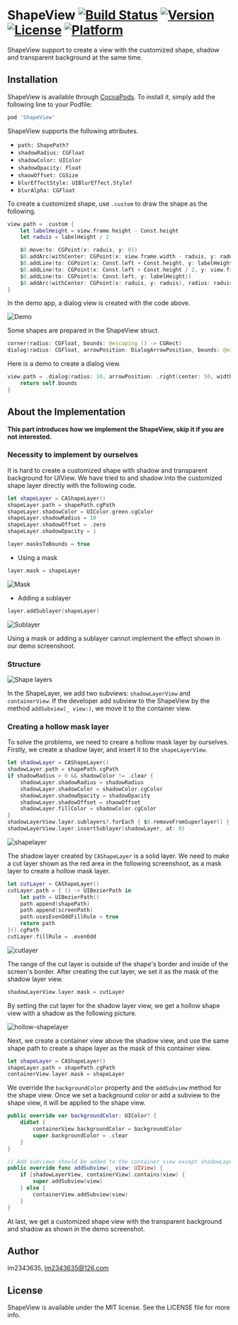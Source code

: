 # ShapeView [![Build Status](https://travis-ci.org/lm2343635/ShapeView.svg?branch=master)](https://travis-ci.org/lm2343635/ShapeView) [![Version](https://img.shields.io/cocoapods/v/ShapeView.svg?style=flat)](https://cocoapods.org/pods/ShapeView) [![License](https://img.shields.io/cocoapods/l/ShapeView.svg?style=flat)](https://cocoapods.org/pods/ShapeView) [![Platform](https://img.shields.io/cocoapods/p/ShapeView.svg?style=flat)](https://cocoapods.org/pods/ShapeView)

ShapeView support to create a view with the customized shape, shadow and transparent background at the same time.

## Installation

ShapeView is available through [CocoaPods](https://cocoapods.org). To install
it, simply add the following line to your Podfile:

```ruby
pod 'ShapeView'
```

ShapeView supports the following attributes.

- ```path: ShapePath?```
- ```shadowRadius: CGFloat```
- ```shadowColor: UIColor```
- ```shadowOpacity: Float```
- ```shaowOffset: CGSize```
- ```blurEffectStyle: UIBlurEffect.Style?```
- ```blurAlpha: CGFloat```

To create a customized shape, use ```.custom``` to draw the shape as the following.

```Swift
view.path = .custom {
    let labelHeight = view.frame.height - Const.height
    let raduis = labelHeight / 2

    $0.move(to: CGPoint(x: raduis, y: 0))
    $0.addArc(withCenter: CGPoint(x: view.frame.width - raduis, y: raduis), radius: raduis, startAngle: -.pi / 2, endAngle: .pi / 2, clockwise: true)
    $0.addLine(to: CGPoint(x: Const.left + Const.height, y: labelHeight))
    $0.addLine(to: CGPoint(x: Const.left + Const.height / 2, y: view.frame.height))
    $0.addLine(to: CGPoint(x: Const.left, y: labelHeight))
    $0.addArc(withCenter: CGPoint(x: raduis, y: raduis), radius: raduis, startAngle: .pi / 2, endAngle: -.pi / 2, clockwise: true)
}
```

In the demo app, a dialog view is created with the code above.

![Demo](https://raw.githubusercontent.com/lm2343635/ShapeView/master/screenshoots/demo.png)

Some shapes are prepared in the ShapeView struct.

```Swift
corner(radius: CGFloat, bounds: @escaping () -> CGRect)
dialog(radius: CGFloat, arrowPosition: DialogArrowPosition, bounds: @escaping () -> CGRect)
```

Here is a demo to create a dialog view.

```Swift
view.path = .dialog(radius: 10, arrowPosition: .right(center: 50, width: 40, height: 20)) {
    return self.bounds
}
```

## About the Implementation

**This part introduces how we implement the ShapeView, skip it if you are not interested.** 

### Necessity to implement by ourselves

It is hard to create a customized shape with shadow and transparent background for UIView.
We have tried to and shadow into the customized shape layer directly with the following code.

```Swift
let shapeLayer = CAShapeLayer()
shapeLayer.path = shapePath.cgPath
shapeLayer.shadowColor = UIColor.green.cgColor
shapeLayer.shadowRadius = 10
shapeLayer.shadowOffset = .zero
shapeLayer.shadowOpacity = 1

layer.masksToBounds = true
```

- Using a mask

```Swift
layer.mask = shapeLayer
```

![Mask](https://raw.githubusercontent.com/lm2343635/ShapeView/master/screenshoots/error-mask.png)

- Adding a sublayer
```Swift
layer.addSublayer(shapeLayer)
```

![Sublayer](https://raw.githubusercontent.com/lm2343635/ShapeView/master/screenshoots/error-sublayer.png)

Using a mask or adding a sublayer cannot implement the effect shown in our demo screenshoot.

### Structure

![Shape layers](https://raw.githubusercontent.com/lm2343635/ShapeView/master/screenshoots/shape-layers.png)

In the ShapeLayer, we add two subviews: ```shadowLayerView``` and ```containerView```.
If the developer add subview to the ShapeView by the method ```addSubview(_ view:)```, we move it to the container view.

### Creating a hollow mask layer

To solve the problems, we need to creare a hollow mask layer by ourselves.
Firstly, we create a shadow layer, and insert it to the ```shapeLayerView```.

```Swift
let shadowLayer = CAShapeLayer()
shadowLayer.path = shapePath.cgPath
if shadowRadius > 0 && shadowColor != .clear {
    shadowLayer.shadowRadius = shadowRadius
    shadowLayer.shadowColor = shadowColor.cgColor
    shadowLayer.shadowOpacity = shadowOpacity
    shadowLayer.shadowOffset = shaowOffset
    shadowLayer.fillColor = shadowColor.cgColor
}
shadowLayerView.layer.sublayers?.forEach { $0.removeFromSuperlayer() }
shadowLayerView.layer.insertSublayer(shadowLayer, at: 0)
```

![shapelayer](https://raw.githubusercontent.com/lm2343635/ShapeView/master/screenshoots/shapelayer.png)

The shadow layer created by ```CAShapeLayer``` is a solid layer.
We need to make a cut layer shown as the red area in the following screenshoot, as a mask layer to create a hollow mask layer.

```Swift
let cutLayer = CAShapeLayer()
cutLayer.path = { () -> UIBezierPath in
    let path = UIBezierPath()
    path.append(shapePath)
    path.append(screenPath)
    path.usesEvenOddFillRule = true
    return path
}().cgPath
cutLayer.fillRule = .evenOdd
```

![cutlayer](https://raw.githubusercontent.com/lm2343635/ShapeView/master/screenshoots/cutlayer.png)

The range of the cut layer is outside of the shape's border and inside of the screen's border.
After creating the cut layer, we set it as the mask of the shadow layer view.

```Swift
shadowLayerView.layer.mask = cutLayer
```

By setting the cut layer for the shadow layer view, we get a hollow shape view with a shadow as the following picture.

![hollow-shapelayer](https://raw.githubusercontent.com/lm2343635/ShapeView/master/screenshoots/hollow-shapelayer.png)

Next, we create a container view above the shadow view, and use the same shape path to create a shape layer as the mask of this container view.

```Swift
let shapeLayer = CAShapeLayer()
shapeLayer.path = shapePath.cgPath
containerView.layer.mask = shapeLayer
```

We override the `backgroundColor` property and the `addSubview` method for the shape view.
Once we set a background color or add a subview to the shape view, it will be applied to the shape view.

```Swift
public override var backgroundColor: UIColor? {
    didSet {
        containerView.backgroundColor = backgroundColor
        super.backgroundColor = .clear
    }
}

// Add subviews should be added to the container view except shadowLayerView and containerView.
public override func addSubview(_ view: UIView) {
    if [shadowLayerView, containerView].contains(view) {
        super.addSubview(view)
    } else {
        containerView.addSubview(view)
    }
}
```

At last, we get a customized shape view with the transparent background and shadow as shown in the demo screenshot.

## Author

lm2343635, lm2343635@126.com

## License

ShapeView is available under the MIT license. See the LICENSE file for more info.

